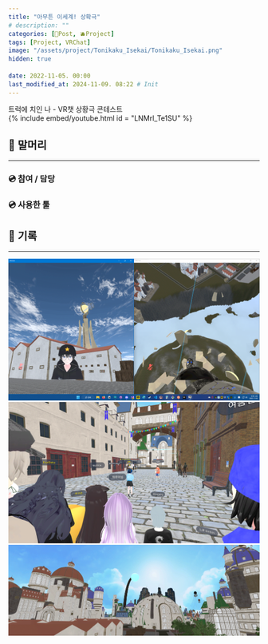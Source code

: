 ```yaml
---
title: "아무튼 이세계! 상확극"
# description: ""
categories: [📀Post, 🫐Project]
tags: [Project, VRChat]
image: "/assets/project/Tonikaku_Isekai/Tonikaku_Isekai.png"
hidden: true

date: 2022-11-05. 00:00
last_modified_at: 2024-11-09. 08:22 # Init
---
```


트럭에 치인 나 - VR챗 상황극 콘테스트  
{% include embed/youtube.html id = "LNMrl_Te1SU" %}

## 📀 말머리

---

### 💿 참여 / 담당

### 💿 사용한 툴

## 📀 기록

---

![221104_024541](/assets/project/Tonikaku_Isekai/221104_024541.png)
![221105_224421](/assets/project/Tonikaku_Isekai/221105_224421.png)
![Tonikaku_Isekai_Banner](/assets/project/Tonikaku_Isekai/Tonikaku_Isekai_Banner.png)
